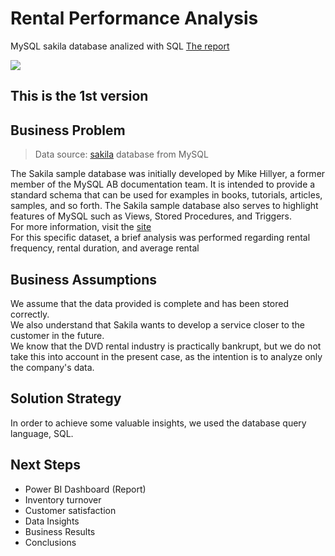 # Rental Performance Analysis
MySQL sakila database analized with SQL
[The report]()


<img align="center" src=https://user-images.githubusercontent.com/111542025/229187731-b3a7895b-2733-4908-8482-c45d6a856ca4.jpg>

## This is the 1st version

## Business Problem
> Data source: [sakila](https://dev.mysql.com/doc/sakila/en/) database from MySQL

The Sakila sample database was initially developed by Mike Hillyer, a former member of the MySQL AB documentation team. It is intended to provide a standard schema that can be used for examples in books, tutorials, articles, samples, and so forth. The Sakila sample database also serves to highlight features of MySQL such as Views, Stored Procedures, and Triggers.<br>
For more information, visit the [site](https://dev.mysql.com/doc/sakila/en/sakila-introduction.html) <br>
For this specific dataset, a brief analysis was performed regarding rental frequency, rental duration, and average rental 


## Business Assumptions
We assume that the data provided is complete and has been stored correctly. <br>
We also understand that Sakila wants to develop a service closer to the customer in the future. <br>
We know that the DVD rental industry is practically bankrupt, but we do not take this into account in the present case, as the intention is to analyze only the company's data.

## Solution Strategy
In order to achieve some valuable insights, we used the database query language, SQL.

## Next Steps
* Power BI Dashboard (Report)
* Inventory turnover
* Customer satisfaction
* Data Insights
* Business Results
* Conclusions

